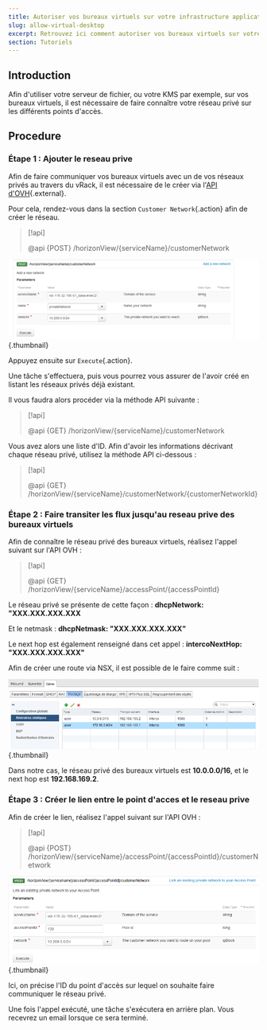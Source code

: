 ```yaml
---
title: Autoriser vos bureaux virtuels sur votre infrastructure applicative
slug: allow-virtual-desktop
excerpt: Retrouvez ici comment autoriser vos bureaux virtuels sur votre infrastructure applicative.
section: Tutoriels
---
```



## Introduction
Afin d'utiliser votre serveur de fichier, ou votre KMS par exemple, sur vos bureaux virtuels, il est nécessaire de faire connaître votre réseau privé sur les différents points d'accès.


## Procedure

### Étape 1 &#58; Ajouter le reseau prive
Afin de faire communiquer vos bureaux virtuels avec un de vos réseaux privés au travers du vRack, il est nécessaire de le créer via l'[API d'OVH](https://www.api.ovh.com/){.external}.

Pour cela, rendez-vous dans la section `Customer Network`{.action} afin de créer le réseau.


> [!api]
>
> @api {POST} /horizonView/{serviceName}/customerNetwork
> 

![API Customer Network](images/allow1.png){.thumbnail}

Appuyez ensuite sur `Execute`{.action}.

Une tâche s'effectuera, puis vous pourrez vous assurer de l'avoir créé en listant les réseaux privés déjà existant.

Il vous faudra alors procéder via la méthode API suivante :


> [!api]
>
> @api {GET} /horizonView/{serviceName}/customerNetwork
> 
Vous avez alors une liste d'ID. Afin d'avoir les informations décrivant chaque réseau privé, utilisez la méthode API ci-dessous :


> [!api]
>
> @api {GET} /horizonView/{serviceName}/customerNetwork/{customerNetworkId}
> 

### Étape 2 &#58; Faire transiter les flux jusqu'au reseau prive des bureaux virtuels
Afin de connaître le réseau privé des bureaux virtuels, réalisez l'appel suivant sur l'API OVH :


> [!api]
>
> @api {GET} /horizonView/{serviceName}/accessPoint/{accessPointId}
> 
Le réseau privé se présente de cette façon : **dhcpNetwork: "XXX.XXX.XXX.XXX**

Et le netmask :  **dhcpNetmask: "XXX.XXX.XXX.XXX"**

Le next hop est également renseigné dans cet appel : **intercoNextHop: "XXX.XXX.XXX.XXX"**

Afin de créer une route via NSX, il est possible de le faire comme suit :


![Create route NSX](images/allow2.png){.thumbnail}

Dans notre cas, le réseau privé des bureaux virtuels est **10.0.0.0/16**, et le next hop est **192.168.169.2**.


### Étape 3 &#58; Créer le lien entre le point d'acces et le reseau prive
Afin de créer le lien, réalisez l'appel suivant sur l'API OVH :


> [!api]
>
> @api {POST} /horizonView/{serviceName}/accessPoint/{accessPointId}/customerNetwork
> 

![Create link](images/allow3.png){.thumbnail}

Ici, on précise l'ID du point d'accès sur lequel on souhaite faire communiquer le réseau privé.

Une fois l'appel exécuté, une tâche s'exécutera en arrière plan. Vous recevrez un email lorsque ce sera terminé.